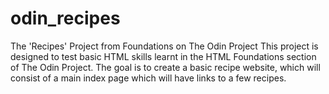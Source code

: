 # odin_recipes
The 'Recipes' Project from Foundations on The Odin Project
This project is designed to test basic HTML skills learnt in the HTML Foundations section of The Odin Project.
The goal is to create a basic recipe website, which will consist of a main index page which will have links to a few recipes.
